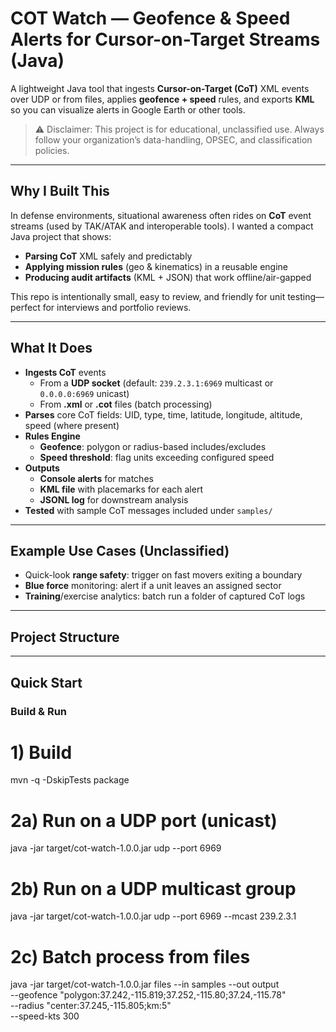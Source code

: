 # COT Watch — Geofence & Speed Alerts for Cursor-on-Target Streams (Java)

A lightweight Java tool that ingests **Cursor-on-Target (CoT)** XML events over UDP or from files, applies **geofence + speed** rules, and exports **KML** so you can visualize alerts in Google Earth or other tools.

> ⚠️ Disclaimer: This project is for educational, unclassified use. Always follow your organization’s data-handling, OPSEC, and classification policies.

---

## Why I Built This

In defense environments, situational awareness often rides on **CoT** event streams (used by TAK/ATAK and interoperable tools). I wanted a compact Java project that shows:
- **Parsing CoT** XML safely and predictably
- **Applying mission rules** (geo & kinematics) in a reusable engine
- **Producing audit artifacts** (KML + JSON) that work offline/air-gapped

This repo is intentionally small, easy to review, and friendly for unit testing—perfect for interviews and portfolio reviews.

---

## What It Does

- **Ingests CoT** events
  - From a **UDP socket** (default: `239.2.3.1:6969` multicast or `0.0.0.0:6969` unicast)
  - From **.xml** or **.cot** files (batch processing)
- **Parses** core CoT fields: UID, type, time, latitude, longitude, altitude, speed (where present)
- **Rules Engine**
  - **Geofence**: polygon or radius-based includes/excludes
  - **Speed threshold**: flag units exceeding configured speed
- **Outputs**
  - **Console alerts** for matches
  - **KML file** with placemarks for each alert
  - **JSONL log** for downstream analysis
- **Tested** with sample CoT messages included under `samples/`

---

## Example Use Cases (Unclassified)

- Quick-look **range safety**: trigger on fast movers exiting a boundary
- **Blue force** monitoring: alert if a unit leaves an assigned sector
- **Training**/exercise analytics: batch run a folder of captured CoT logs

---

## Project Structure

---

## Quick Start

### Build & Run

# 1) Build
mvn -q -DskipTests package

# 2a) Run on a UDP port (unicast)
java -jar target/cot-watch-1.0.0.jar udp --port 6969

# 2b) Run on a UDP multicast group
java -jar target/cot-watch-1.0.0.jar udp --port 6969 --mcast 239.2.3.1

# 2c) Batch process from files
java -jar target/cot-watch-1.0.0.jar files --in samples --out output \
  --geofence "polygon:37.242,-115.819;37.252,-115.80;37.24,-115.78" \
  --radius "center:37.245,-115.805;km:5" \
  --speed-kts 300
